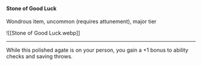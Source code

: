 #### Stone of Good Luck

Wondrous item, uncommon (requires attunement), major tier

![[Stone of Good Luck.webp]]

---

While this polished agate is on your person, you gain a +1 bonus to ability checks and saving throws.